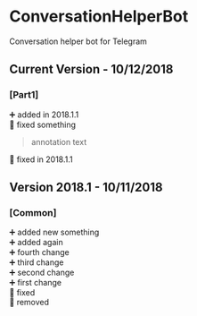 # ConversationHelperBot
Conversation helper bot for Telegram



## Current Version  - 10/12/2018

### [Part1]
:heavy_plus_sign: added in 2018.1.1  
:hammer: fixed something  
> annotation text  

:hammer: fixed in 2018.1.1  

## Version 2018.1 - 10/11/2018

### [Common]
:heavy_plus_sign: added new something  
:heavy_plus_sign: added again  
:heavy_plus_sign: fourth change  
:heavy_plus_sign: third change  
:heavy_plus_sign: second change  
:heavy_plus_sign: first change  
:hammer: fixed  
:bug: removed  
